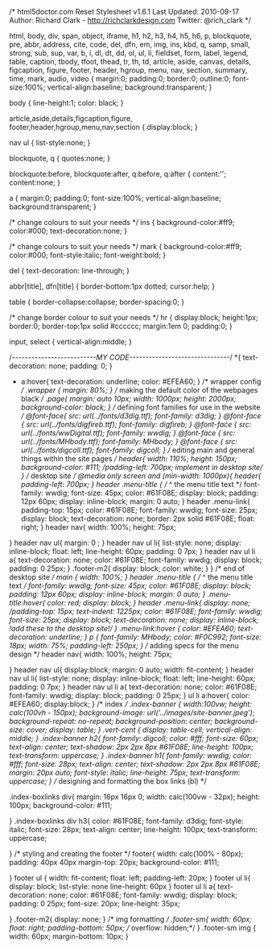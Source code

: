/*
html5doctor.com Reset Stylesheet
v1.6.1
Last Updated: 2010-09-17
Author: Richard Clark - http://richclarkdesign.com
Twitter: @rich_clark
*/

html, body, div, span, object, iframe,
h1, h2, h3, h4, h5, h6, p, blockquote, pre,
abbr, address, cite, code,
del, dfn, em, img, ins, kbd, q, samp,
small, strong, sub, sup, var,
b, i,
dl, dt, dd, ol, ul, li,
fieldset, form, label, legend,
table, caption, tbody, tfoot, thead, tr, th, td,
article, aside, canvas, details, figcaption, figure,
footer, header, hgroup, menu, nav, section, summary,
time, mark, audio, video {
    margin:0;
    padding:0;
    border:0;
    outline:0;
    font-size:100%;
    vertical-align:baseline;
    background:transparent;
}

body {
    line-height:1;
    color: black;
}

article,aside,details,figcaption,figure,
footer,header,hgroup,menu,nav,section {
    display:block;
}

nav ul {
    list-style:none;
}

blockquote, q {
    quotes:none;
}

blockquote:before, blockquote:after,
q:before, q:after {
    content:'';
    content:none;
}

a {
    margin:0;
    padding:0;
    font-size:100%;
    vertical-align:baseline;
    background:transparent;
}

/* change colours to suit your needs */
ins {
    background-color:#ff9;
    color:#000;
    text-decoration:none;
}

/* change colours to suit your needs */
mark {
    background-color:#ff9;
    color:#000;
    font-style:italic;
    font-weight:bold;
}

del {
    text-decoration: line-through;
}

abbr[title], dfn[title] {
    border-bottom:1px dotted;
    cursor:help;
}

table {
    border-collapse:collapse;
    border-spacing:0;
}

/* change border colour to suit your needs */
hr {
    display:block;
    height:1px;
    border:0;
    border-top:1px solid #cccccc;
    margin:1em 0;
    padding:0;
}

input, select {
    vertical-align:middle;
}

/*--------------------------MY CODE-------------------------------*/
*{
  text-decoration: none;
  padding: 0;
}
* a:hover{
  text-decoration: underline;
  color: #EFEA60;
}
/* wrapper config */
.wrapper {
  margin: 80%;
}
/* making the default color of the webpages black */
.page{
  margin: auto 10px;
  width: 1000px;
  height: 2000px;
  background-color: black;
}
/* defining font families for use in the website */
@font-face{
  src: url(../fonts/d3dig.ttf);
  font-family: d3dig;
}
@font-face {
  src: url(../fonts/digfireb.ttf);
  font-family: digfireb;
}
@font-face {
  src: url(../fonts/wwDigital.ttf);
  font-family: wwdig;
}
@font-face {
  src: url(../fonts/MHbody.ttf);
  font-family: MHbody;
}
@font-face {
  src: url(../fonts/digcoll.ttf);
  font-family: digcoll;
}
/* editing main and general things within the site pages */
header{
  width: 110%;
  height: 150px;
  background-color: #111;
  /*padding-left: 700px; implement in desktop site*/
}
/* desktop site */
@media only screen and (min-width: 1000px){
  header{
    padding-left: 700px;
  }
  header .menu-title {
    /* ^ the menu title text */
    font-family: wwdig;
    font-size: 45px;
    color: #61F08E;
    display: block;
    padding: 12px 60px;
    display: inline-block;
    margin: 0 auto;
}
header .menu-link{
  padding-top: 15px;
  color: #61F08E;
  font-family: wwdig;
  font-size: 25px;
  display: block;
  text-decoration: none;
  border: 2px solid #61F08E;
  float: right;
}
header nav{
  width: 100%;
  height: 75px;

}
header nav ul{
  margin: 0 ;
}
header nav ul li{
  list-style: none;
  display: inline-block;
  float: left;
  line-height: 60px;
  padding: 0 7px;
}
header nav ul li a{
  text-decoration: none;
  color: #61F08E;
  font-family: wwdig;
  display: block;
  padding: 0 25px;
}
.footer-m2{
  display: block;
  color: white;
}
}
/* end of desktop site */
main {
  width: 100%;
}
header .menu-title {
  /* ^ the menu title text */
  font-family: wwdig;
  font-size: 45px;
  color: #61F08E;
  display: block;
  padding: 12px 60px;
  display: inline-block;
  margin: 0 auto;
}
.menu-title:hover{
  color: red;
  display: block;
}
header .menu-link{
  display: none;
  /*padding-top: 15px;
  text-indent: 1225px;
  color: #61F08E;
  font-family: wwdig;
  font-size: 25px;
  display: block;
  text-decoration: none;
  display: inline-block;
  !add these to the desktop site!*/
}
.menu-link:hover {
  color: #EFEA60;
  text-decoration: underline;
}
p {
  font-family: MHbody;
  color: #F0C992;
  font-size: 18px;
  width: 75%;
  padding-left: 250px;
}
/* adding specs for the menu design */
header nav{
  width: 100%;
  height: 75px;

}
header nav ul{
  display:block;
  margin: 0 auto;
  width: fit-content;
}
header nav ul li{
  list-style: none;
  display: inline-block;
  float: left;
  line-height: 60px;
  padding: 0 7px;
}
header nav ul li a{
  text-decoration: none;
  color: #61F08E;
  font-family: wwdig;
  display: block;
  padding: 0 25px;
}
ul li a:hover{
  color: #EFEA60;
  display:block;
}
/* index */
.index-banner {
  width:100vw;
  height: calc(100vh - 150px);
  background-image: url('../images/site-banner.jpeg');
  background-repeat: no-repeat;
  background-position: center;
  background-size: cover;
  display: table;
}
.vert-cent {
  display: table-cell;
  vertical-align: middle;
}
.index-banner h2{
  font-family: digcoll;
  color: #fff;
  font-size: 60px;
  text-align: center;
  text-shadow: 2px 2px 8px #61F08E;
  line-height: 100px;
  text-transform: uppercase;
}
.index-banner h1{
  font-family: wwdig;
  color: #fff;
  font-size: 28px;
  text-align: center;
  text-shadow: 2px 2px 8px #61F08E;
  margin: 20px auto;
  font-style: italic;
  line-height: 75px;
  text-transform: uppercase;
}
/* designing and formatting the box links (bl) */

.index-boxlinks div{
  margin: 16px 16px 0;
  width: calc(100vw - 32px);
  height: 100px;
  background-color: #111;

}
.index-boxlinks div h3{
  color: #61F08E;
  font-family: d3dig;
  font-style: italic;
  font-size: 28px;
  text-align: center;
  line-height: 100px;
  text-transform: uppercase;

}
/* styling and creating the footer */
footer{
  width: calc(100% - 80px);
  padding: 40px 40px
  margin-top: 20px;
  background-color: #111;

}
footer ul {
  width: fit-content;
  float: left;
  padding-left: 20px;
}
footer ul li{
  display: block;
  list-style: none
  line-height: 60px
}
footer ul li a{
  text-decoration: none;
  color: #61F08E;
  font-family: wwdig;
  display: block;
  padding: 0 25px;
  font-size: 20px;
  line-height: 35px;

}
.footer-m2{
  display: none;
}
/* img formatting */
.footer-sm{
  width: 60px;
  float: right;
  padding-bottom: 50px;
/* overflow: hidden;*/
}
.footer-sm img {
  width: 60px;
margin-bottom: 10px;
}
